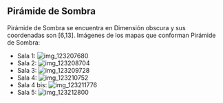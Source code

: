 ## Pirámide de Sombra
Pirámide de Sombra se encuentra en Dimensión obscura y sus coordenadas son [6,13].
Imágenes de los mapas que conforman Pirámide de Sombra:
- Sala 1: ![img_123207680](https://media.discordapp.net/attachments/1115311447145193482/1115321843457458287/123207680.jpg)
- Sala 2: ![img_123208704](https://media.discordapp.net/attachments/1115311447145193482/1115321845227458570/123208704.jpg)
- Sala 3: ![img_123209728](https://media.discordapp.net/attachments/1115311447145193482/1115321847014228028/123209728.jpg)
- Sala 4: ![img_123210752](https://media.discordapp.net/attachments/1115311447145193482/1115321848721330237/123210752.jpg)
- Sala 4 bis: ![img_123211776](https://media.discordapp.net/attachments/1115311447145193482/1115321868585545758/123211776.jpg)
- Sala 5: ![img_123212800](https://media.discordapp.net/attachments/1115311447145193482/1115321871890661386/123212800.jpg)